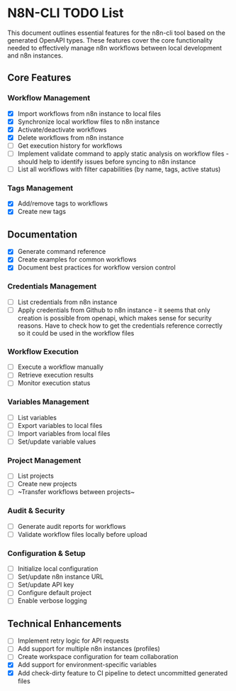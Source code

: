 # N8N-CLI TODO List

This document outlines essential features for the n8n-cli tool based on the generated OpenAPI types. These features cover the core functionality needed to effectively manage n8n workflows between local development and n8n instances.

## Core Features

### Workflow Management

- [x] Import workflows from n8n instance to local files
- [x] Synchronize local workflow files to n8n instance
- [x] Activate/deactivate workflows
- [x] Delete workflows from n8n instance
- [ ] Get execution history for workflows
- [ ] Implement validate command to apply static analysis on workflow files - should help to identify issues before syncing to n8n instance
- [ ] List all workflows with filter capabilities (by name, tags, active status)

### Tags Management

- [x] Add/remove tags to workflows
- [x] Create new tags

## Documentation

- [x] Generate command reference
- [x] Create examples for common workflows
- [x] Document best practices for workflow version control

### Credentials Management

- [ ] List credentials from n8n instance
- [ ] Apply credentials from Github to n8n instance - it seems that only creation is possible from openapi, which makes sense for security reasons. Have to check how to get the credentials reference correctly so it could be used in the workflow files

### Workflow Execution

- [ ] Execute a workflow manually
- [ ] Retrieve execution results
- [ ] Monitor execution status

### Variables Management

- [ ] List variables
- [ ] Export variables to local files
- [ ] Import variables from local files
- [ ] Set/update variable values

### Project Management

- [ ] List projects
- [ ] Create new projects
- [ ] ~Transfer workflows between projects~

### Audit & Security

- [ ] Generate audit reports for workflows
- [ ] Validate workflow files locally before upload

### Configuration & Setup

- [ ] Initialize local configuration
- [ ] Set/update n8n instance URL
- [ ] Set/update API key
- [ ] Configure default project
- [ ] Enable verbose logging

## Technical Enhancements

- [ ] Implement retry logic for API requests
- [ ] Add support for multiple n8n instances (profiles)
- [ ] Create workspace configuration for team collaboration
- [x] Add support for environment-specific variables
- [x] Add check-dirty feature to CI pipeline to detect uncommitted generated files
